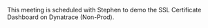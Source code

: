 This meeting is scheduled with Stephen to demo the SSL Certificate Dashboard on Dynatrace (Non-Prod).
